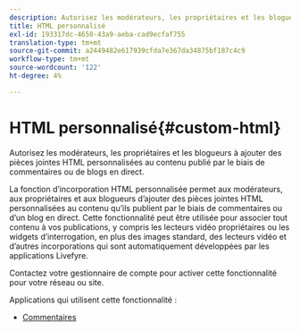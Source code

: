 ```yaml
---
description: Autorisez les modérateurs, les propriétaires et les blogueurs à ajouter des pièces jointes HTML personnalisées au contenu publié par le biais de commentaires ou de blogs en direct.
title: HTML personnalisé
exl-id: 193317dc-4650-43a9-aeba-cad9ecfaf755
translation-type: tm+mt
source-git-commit: a2449482e617939cfda7e367da34875bf187c4c9
workflow-type: tm+mt
source-wordcount: '122'
ht-degree: 4%

---
```


# HTML personnalisé{#custom-html}

Autorisez les modérateurs, les propriétaires et les blogueurs à ajouter des pièces jointes HTML personnalisées au contenu publié par le biais de commentaires ou de blogs en direct.

La fonction d’incorporation HTML personnalisée permet aux modérateurs, aux propriétaires et aux blogueurs d’ajouter des pièces jointes HTML personnalisées au contenu qu’ils publient par le biais de commentaires ou d’un blog en direct. Cette fonctionnalité peut être utilisée pour associer tout contenu à vos publications, y compris les lecteurs vidéo propriétaires ou les widgets d’interrogation, en plus des images standard, des lecteurs vidéo et d’autres incorporations qui sont automatiquement développées par les applications Livefyre.

Contactez votre gestionnaire de compte pour activer cette fonctionnalité pour votre réseau ou site.

Applications qui utilisent cette fonctionnalité :

* [Commentaires](/help/using/c-about-apps/c-comments/c-comments.md)
